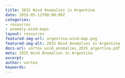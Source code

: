 ```yaml
---
title: 2015 Wind Anomalies in Argentina
date: 2016-05-12T00:00:00Z
categories:
- resources
- anomaly-wind-maps
layout: resources
featured-img-url: argentina-wind-map.png
featured-img-alt: 2015 Wind Anomalies in Argentina
docs-url: vortex_wind_anomalies_2015_argentina.pdf
meta: 2015 Wind Anomalies in Argentina
excerpt: 
author: vortex
keywords: 
---
```


